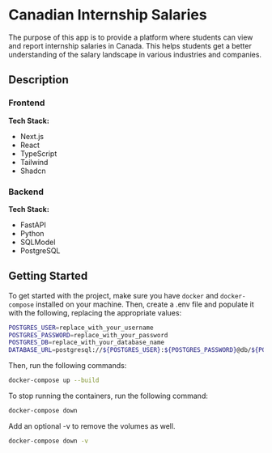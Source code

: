 # Canadian Internship Salaries

The purpose of this app is to provide a platform where students can view and report internship salaries in Canada. This helps students get a better understanding of the salary landscape in various industries and companies.

## Description

### Frontend

**Tech Stack:**
- Next.js
- React
- TypeScript
- Tailwind
- Shadcn

### Backend

**Tech Stack:**
- FastAPI
- Python
- SQLModel
- PostgreSQL

## Getting Started

To get started with the project, make sure you have `docker` and `docker-compose` installed on your machine.
Then, create a .env file and populate it with the following, replacing the appropriate values:

```bash
POSTGRES_USER=replace_with_your_username
POSTGRES_PASSWORD=replace_with_your_password
POSTGRES_DB=replace_with_your_database_name
DATABASE_URL=postgresql://${POSTGRES_USER}:${POSTGRES_PASSWORD}@db/${POSTGRES_DB}
```
Then, run the following commands:

```bash
docker-compose up --build
```

To stop running the containers, run the following command:

```bash
docker-compose down
```
Add an optional -v to remove the volumes as well.

```bash
docker-compose down -v
```

